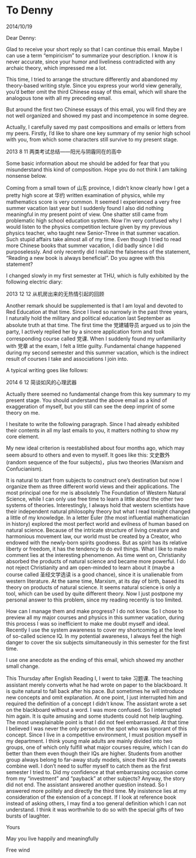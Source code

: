 # To Denny
2014/10/19

Dear Denny:

Glad to receive your short reply so that I can continue this email.  Maybe I can use a term  “empiricism” to summarize your description. I know it is never accurate, since your humor and liveliness contradicted with any archaic theory, which impressed me a lot.

This time, I tried to arrange the structure differently and abandoned my theory-based writing style. Since you express your world view generally, you’d better omit the third Chinese essay of this email, which will share the analogous tone with all my preceding email.

But around the first two Chinese essays of this email, you will find they are not well organized and showed my past and incompetence in some degree. 
     
Actually, I carefully saved my past compositions and emails or letters from my peers. Firstly, I’d like to share one key summary of my senior high school with you, from which some characters still survive to my present stage. 

2013 8 11 两类考试总结——阳光与阴霾同在的高中

Some basic information about me should be added for fear that you misunderstand this kind of composition. Hope you do not think I am talking nonsense below.

Coming from a small town of 山东 province, I didn’t know clearly how I get a pretty high score at 华约 written examination of physics, while my mathematics score is very common. It seemed I experienced a very free summer vacation last year but I suddenly found I also did nothing meaningful in my present point of view. One shatter still came from problematic high school education system. Now I’m very confused why I would listen to the physics competition lecture given by my previous physics teacher, who taught new Senior-Three in that summer vacation. Such stupid affairs take almost all of my time. Even though I tried to read more Chinese books that summer vacation, I did badly since I did purposelessly. And only recently did I realize the falseness of the statement, “Reading a new book is always beneficial”. Do you agree with this statement?
     
I changed slowly in my first semester at THU, which is fully exhibited by the following electric diary:

2013 12 12 从机房出来的无热情引起的回顾

Another remark should be supplemented is that I am loyal and devoted to Red Education at that time.  Since I lived so narrowly in the past three years, I naturally hold the military and political education last September as absolute truth at that time. The first time the 党建辅导员 argued us to join the party, I actively replied her by a sincere application form and took corresponding course called 党课. When I suddenly found my unfamiliarity with 党章 at the exam, I felt a little guilty. 
Fundamental change happened during my second semester and this summer vacation, which is the indirect result of courses I take and associations I join into.

A typical writing goes like follows:

2014 6 12  简谈如风的心理武器
     
Actually there seemed no fundamental change from this key summary to my present stage. You should understand the above email as a kind of exaggeration of myself, but you still can see the deep imprint of some theory on me.

I hesitate to write the following paragraph. Since I had already exhibited their contents in all my last emails to you, it matters nothing to show my core element.

My new ideal criterion is reestablished about four months ago, which may seem absurd to others and even to myself. It goes like this: 文史数外 (random sequence of the four subjects)，plus two theories (Marxism and Confucianism).

It is natural to start from subjects to construct one’s destination but now I organize them as three different world views and their applications. The most principal one for me is absolutely The Foundation of Western Natural Science, while I can only use free time to learn a little about the other two systems of theories. Interestingly, I always hold that western scientists have their independent natural philosophy theory but what I read tonight changed a little of my knowledge. In a letter Euler (the most influential mathematician in history) explored the most perfect world and evilness of human based on natural science. Because of the intricate structure of living creature and harmonious movement law, our world must be created by a Creator, who endowed with the newly-born spirits goodness. But as spirit has its relative liberty or freedom, it has the tendency to do evil things. What I like to make comment lies at the interesting phenomenon. As time went on, Christianity absorbed the products of natural science and became more powerful. I do not reject Christianity and am open-minded to learn about it (maybe a course called 圣经文学选读 is a good chance), since it is unalienable from western literature. At the same time, Marxism, at its day of birth, based its theory on products of natural science. It seems natural science is only a tool, which can be used by quite different theory. Now I just postpone my personal answer to this problem, since my reading recently is too limited.

How can I manage them and make progress? I do not know. So I chose to preview all my major courses and physics in this summer vacation, during this process I was so inefficient to make me doubt myself and ideal. Recently I use the system awareness to cover my shortcoming at the level of so-called science IQ. In my potential awareness, I always feel the high danger to cover the six subjects simultaneously in this semester for the first time.

I use one anecdote as the ending of this email, which showed my another small change.

This Thursday after English Reading I, I went to take 习题课. The teaching assistant  merely converts what he had wrote on paper to the blackboard. It is quite natural to fall back after his pace. But sometimes he will introduce new concepts and omit explanation. At one point, I just interrupted him and required the definition of a concept I didn’t know. The assistant wrote a set on the blackboard without a word. I was more confused. So I interrupted him again. It is quite amusing and some students could not help laughing. The most unexplainable point is that I did not feel embarrassed. At that time I believed I was never the only person on the spot who was ignorant of this concept. Since I live in a competitive environment, I must position myself in my department. I think young male adults are mainly divided into two groups, one of which only fulfill what major courses require, which I can do better than them even though their IQs are higher. Students from another group always belong to far-away study models, since their IQs and sweats combine well. I don’t need to suffer myself to catch them as the first semester I tried to. Did my confidence at that embarrassing occasion come from my “investment” and “payback” at other subjects?  Anyway, the story did not end.  The assistant answered another question instead. So I answered more politely and directly the third time. My insistence lies at my consideration of the extension of a concept. If I look at reference book instead of asking others, I may find a too general definition which I can not understand. I think it was worthwhile to do so with the special gifts of two bursts of laughter.

Yours

May you live happily and meaningfully

Free wind

